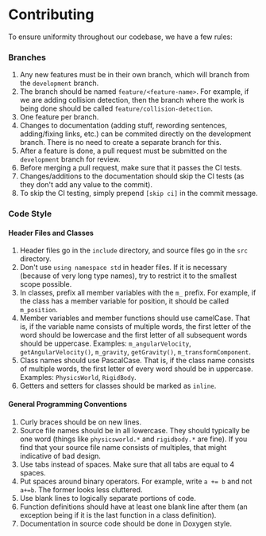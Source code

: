 # Contributing

To ensure uniformity throughout our codebase, we have a few rules:

### Branches
1. Any new features must be in their own branch, which will branch from the `development` branch.
2. The branch should be named `feature/<feature-name>`. For example, if we are adding collision detection, then the branch where the work is being done should be called `feature/collision-detection`.
3. One feature per branch.
4. Changes to documentation (adding stuff, rewording sentences, adding/fixing links, etc.) can be commited directly on the development branch. There is no need to create a separate branch for this.
5. After a feature is done, a pull request must be submitted on the `development` branch for review.
6. Before merging a pull request, make sure that it passes the CI tests.
7. Changes/additions to the documentation should skip the CI tests (as they don't add any value to the commit).
8. To skip the CI testing, simply prepend `[skip ci]` in the commit message.

### Code Style

#### Header Files and Classes 
1. Header files go in the `include` directory, and source files go in the `src` directory.
2. Don't use `using namespace std` in header files. If it is necessary (because of very long type names), try to restrict it to the smallest scope possible.
3. In classes, prefix all member variables with the `m_` prefix. For example, if the class has a member variable for position, it should be called `m_position`.
4. Member variables and member functions should use camelCase. That is, if the variable name consists of multiple words, the first letter of the word should be lowercase and the first letter of all subsequent words should be uppercase. Examples: `m_angularVelocity`, `getAngularVelocity()`, `m_gravity`, `getGravity()`, `m_transformComponent`.
5. Class names should use PascalCase. That is, if the class name consists of multiple words, the first letter of every word should be in uppercase. Examples: `PhysicsWorld`, `RigidBody`. 
6. Getters and setters for classes should be marked as `inline`.

#### General Programming Conventions
1. Curly braces should be on new lines.
2. Source file names should be in all lowercase. They should typically be one word (things like `physicsworld.*` and `rigidbody.*` are fine). If you find that your source file name consists of multiples, that might indicative of bad design.
3. Use tabs instead of spaces. Make sure that all tabs are equal to 4 spaces.
4. Put spaces around binary operators. For example, write `a += b` and not `a+=b`. The former looks less cluttered.
5. Use blank lines to logically separate portions of code.
6. Function definitions should have at least one blank line after them (an exception being if it is the last function in a class definition).
7. Documentation in source code should be done in Doxygen style.

